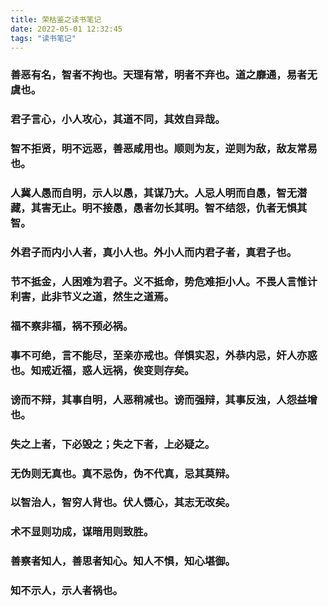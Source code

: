 ```yaml
---
title: 荣枯鉴之读书笔记
date: 2022-05-01 12:32:45
tags: "读书笔记"
---
```


### 善恶有名，智者不拘也。天理有常，明者不弃也。道之靡通，易者无虞也。
<!--more-->

### 君子言心，小人攻心，其道不同，其效自异哉。

### 智不拒贤，明不远恶，善恶咸用也。顺则为友，逆则为敌，敌友常易也。

### 人冀人愚而自明，示人以愚，其谋乃大。人忌人明而自愚，智无潜藏，其害无止。明不接愚，愚者勿长其明。智不结怨，仇者无惧其智。

### 外君子而内小人者，真小人也。外小人而内君子者，真君子也。

### 节不抵金，人困难为君子。义不抵命，势危难拒小人。不畏人言惟计利害，此非节义之道，然生之道焉。

### 福不察非福，祸不预必祸。

### 事不可绝，言不能尽，至亲亦戒也。佯惧实忍，外恭内忌，奸人亦惑也。知戒近福，惑人远祸，俟变则存矣。

### 谤而不辩，其事自明，人恶稍减也。谤而强辩，其事反浊，人怨益增也。

### 失之上者，下必毁之；失之下者，上必疑之。

### 无伪则无真也。真不忌伪，伪不代真，忌其莫辩。

### 以智治人，智穷人背也。伏人慑心，其志无改矣。

### 术不显则功成，谋暗用则致胜。

### 善察者知人，善思者知心。知人不惧，知心堪御。

### 知不示人，示人者祸也。